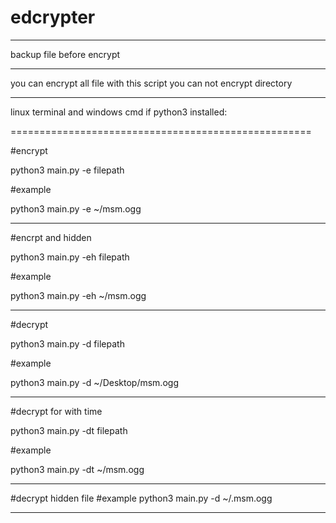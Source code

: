 # edcrypter
______________________________________



backup file before encrypt

________________________________
you can encrypt all file with this script
you can not encrypt directory

 -------------------------------------

linux terminal and windows cmd if python3 installed:

====================================================

#encrypt

python3 main.py -e filepath

#example

python3 main.py -e ~/msm.ogg

________________________________________


#encrpt and hidden

python3 main.py -eh filepath

#example

python3 main.py -eh ~/msm.ogg


_________________________________________

#decrypt

python3 main.py -d filepath

#example

python3 main.py -d ~/Desktop/msm.ogg

________________________________________


#decrypt for with time

python3 main.py -dt filepath

#example

python3 main.py -dt ~/msm.ogg


________________________________________

#decrypt hidden file 
#example
python3 main.py -d ~/.msm.ogg
________________________________________
